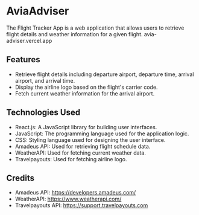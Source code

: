 # AviaAdviser
The Flight Tracker App is a web application that allows users to retrieve flight details and weather information for a given flight.
avia-adviser.vercel.app
## Features

- Retrieve flight details including departure airport, departure time, arrival airport, and arrival time.
- Display the airline logo based on the flight's carrier code.
- Fetch current weather information for the arrival airport.

## Technologies Used

- React.js: A JavaScript library for building user interfaces.
- JavaScript: The programming language used for the application logic.
- CSS: Styling language used for designing the user interface.
- Amadeus API: Used for retrieving flight schedule data.
- WeatherAPI: Used for fetching current weather data.
- Travelpayouts: Used for fetching airline logo.

## Credits

- Amadeus API: https://developers.amadeus.com/
- WeatherAPI: https://www.weatherapi.com/
- Travelpayouts API: https://support.travelpayouts.com
